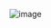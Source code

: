 ![image](https://user-images.githubusercontent.com/33195517/194857397-28be4cf5-1441-4461-848e-81a1ef36f48e.png)
